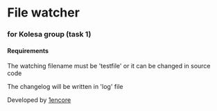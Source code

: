 # File watcher

### for Kolesa group (task 1)

#### Requirements
The watching filename must be 'testfile' or it can be changed in source code

The changelog will be written in 'log' file

Developed by [1encore](mailto:yerbolat.beisenbek@gmail.com)